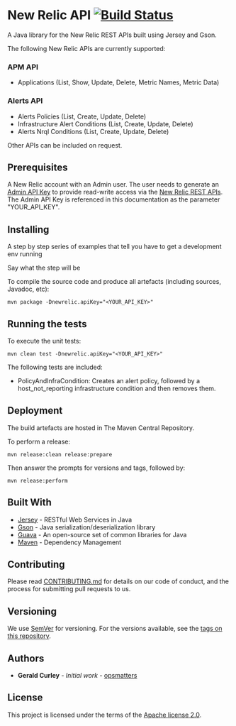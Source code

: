 # New Relic API [![Build Status](https://travis-ci.org/opsmatters/newrelic-api.svg?branch=master)](https://travis-ci.org/opsmatters/newrelic-api)

A Java library for the New Relic REST APIs built using Jersey and Gson.

The following New Relic APIs are currently supported:

### APM API
* Applications (List, Show, Update, Delete, Metric Names, Metric Data)

### Alerts API
* Alerts Policies (List, Create, Update, Delete)
* Infrastructure Alert Conditions (List, Create, Update, Delete)
* Alerts Nrql Conditions (List, Create, Update, Delete)

Other APIs can be included on request.

## Prerequisites

A New Relic account with an Admin user.
The user needs to generate an [Admin API Key](https://docs.newrelic.com/docs/accounts-partnerships/accounts/account-setup/new-relic-rest-api-key-types) 
to provide read-write access via the [New Relic REST APIs](https://api.newrelic.com).
The Admin API Key is referenced in this documentation as the parameter "YOUR_API_KEY".

## Installing

A step by step series of examples that tell you have to get a development env running

Say what the step will be

To compile the source code and produce all artefacts (including sources, Javadoc, etc):
```
mvn package -Dnewrelic.apiKey="<YOUR_API_KEY>" 
```

## Running the tests

To execute the unit tests:
```
mvn clean test -Dnewrelic.apiKey="<YOUR_API_KEY>"
```

The following tests are included:

* PolicyAndInfraCondition: Creates an alert policy, followed by a host_not_reporting infrastructure condition and then removes them.

## Deployment

The build artefacts are hosted in The Maven Central Repository. 

To perform a release:
```
mvn release:clean release:prepare
```
Then answer the prompts for versions and tags, followed by:
```
mvn release:perform
```

## Built With

* [Jersey](https://jersey.github.io/) - RESTful Web Services in Java
* [Gson](https://github.com/google/gson) - Java serialization/deserialization library
* [Guava](https://github.com/google/guava/wiki) - An open-source set of common libraries for Java
* [Maven](https://maven.apache.org/) - Dependency Management

## Contributing

Please read [CONTRIBUTING.md](https://www.contributor-covenant.org/version/1/4/code-of-conduct.html) for details on our code of conduct, and the process for submitting pull requests to us.

## Versioning

We use [SemVer](http://semver.org/) for versioning. For the versions available, see the [tags on this repository](https://github.com/opsmatters/newrelic-api/tags). 

## Authors

* **Gerald Curley** - *Initial work* - [opsmatters](https://github.com/opsmatters)

## License

This project is licensed under the terms of the [Apache license 2.0](https://www.apache.org/licenses/LICENSE-2.0.html).